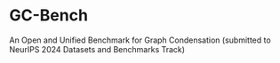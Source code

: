 # GC-Bench
An Open and Unified Benchmark for Graph Condensation (submitted to NeurIPS 2024 Datasets and Benchmarks Track)
